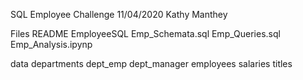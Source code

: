 SQL Employee Challenge
11/04/2020
Kathy Manthey

Files
README
EmployeeSQL
  Emp_Schemata.sql
  Emp_Queries.sql
  Emp_Analysis.ipynp

  data
    departments
    dept_emp
    dept_manager
    employees
    salaries
    titles



